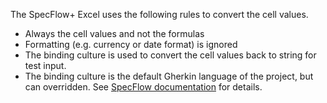 The SpecFlow+ Excel uses the following rules to convert the cell values.

* Always the cell values and not the formulas
* Formatting (e.g. currency or date format) is ignored
* The binding culture is used to convert the cell values back to string for test input.
* The binding culture is the default Gherkin language of the project, but can overridden. See [SpecFlow documentation](http://www.specflow.org/documentation/Feature-Language/) for details.